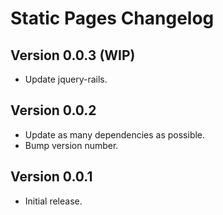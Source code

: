 Static Pages Changelog
======================

## Version 0.0.3 (WIP)

* Update jquery-rails.

## Version 0.0.2

* Update as many dependencies as possible.
* Bump version number.

## Version 0.0.1

* Initial release.
